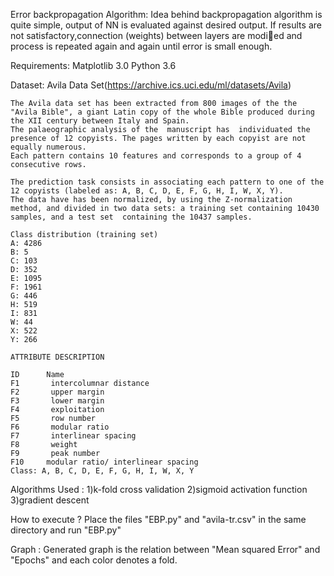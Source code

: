 Error backpropagation Algorithm:
    Idea behind backpropagation algorithm is quite simple, output of NN is evaluated against desired output. If results are not satisfactory,connection (weights) between layers are modied and process is repeated again and again until error is small enough.

Requirements:
    Matplotlib 3.0
    Python 3.6

Dataset:
    Avila Data Set(https://archive.ics.uci.edu/ml/datasets/Avila)

    The Avila data set has been extracted from 800 images of the the "Avila Bible", a giant Latin copy of the whole Bible produced during the XII century between Italy and Spain.  
    The palaeographic analysis of the  manuscript has  individuated the presence of 12 copyists. The pages written by each copyist are not equally numerous. 
    Each pattern contains 10 features and corresponds to a group of 4 consecutive rows.

    The prediction task consists in associating each pattern to one of the 12 copyists (labeled as: A, B, C, D, E, F, G, H, I, W, X, Y).
    The data have has been normalized, by using the Z-normalization method, and divided in two data sets: a training set containing 10430 samples, and a test set  containing the 10437 samples.

    Class distribution (training set)
    A: 4286
    B: 5  
    C: 103 
    D: 352 
    E: 1095 
    F: 1961 
    G: 446 
    H: 519
    I: 831
    W: 44
    X: 522 
    Y: 266

    ATTRIBUTE DESCRIPTION

    ID      Name    
    F1       intercolumnar distance 
    F2       upper margin 
    F3       lower margin 
    F4       exploitation 
    F5       row number 
    F6       modular ratio 
    F7       interlinear spacing 
    F8       weight 
    F9       peak number 
    F10     modular ratio/ interlinear spacing
    Class: A, B, C, D, E, F, G, H, I, W, X, Y


Algorithms Used :
    1)k-fold cross validation
    2)sigmoid activation function
    3)gradient descent


How to execute ?
    Place the files "EBP.py" and "avila-tr.csv" in the same directory and run "EBP.py"

Graph :
    Generated graph is the relation between "Mean squared Error" and "Epochs" and each color denotes a fold.